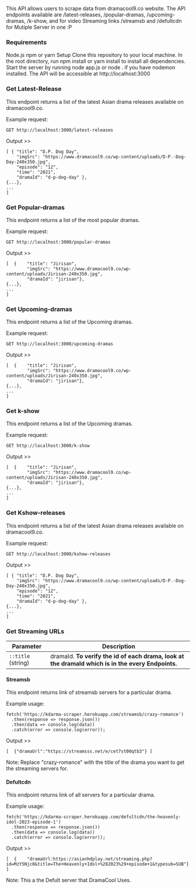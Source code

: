 This API allows users to scrape data from dramacool9.co website. 
The API endpoints available are /latest-releases, /popular-dramas, /upcoming-dramas, /k-show, and for video Streaming links /streamsb and /defultcdn for Mutiple Server in one :P

### Requirements
Node.js
npm or yarn
Setup
Clone this repository to your local machine.
In the root directory, run npm install or yarn install to install all dependencies.
Start the server by running node app.js or node . if you have nodemon installed.
The API will be accessible at http://localhost:3000

### Get Latest-Release

This endpoint returns a list of the latest Asian drama releases available on dramacool9.co.

Example request:

```
GET http://localhost:3000/latest-releases
```

Output >>

```
[ { "title": "D.P. Dog Day",
    "imgSrc": "https://www.dramacool9.co/wp-content/uploads/D-P.-Dog-Day-240x350.jpg",
    "episode": "12",
    "time": "2021",
    "dramaId": "d-p-dog-day" },
{...},
...
]
```

### Get Popular-dramas

This endpoint returns a list of the most popular dramas.

Example request:

```
GET http://localhost:3000/popular-dramas
```

Output >>

```
[  {    "title": "Jirisan",
        "imgSrc": "https://www.dramacool9.co/wp-content/uploads/Jirisan-240x350.jpg",
        "dramaId": "jirisan"},
{...},
...
]
```

### Get Upcoming-dramas

This endpoint returns a list of the Upcoming dramas.

Example request:

```
GET http://localhost:3000/upcoming-dramas
```

Output >>

```
[  {    "title": "Jirisan",
        "imgSrc": "https://www.dramacool9.co/wp-content/uploads/Jirisan-240x350.jpg",
        "dramaId": "jirisan"},
{...},
...
]
```

### Get k-show

This endpoint returns a list of the Upcoming dramas.

Example request:

```
GET http://localhost:3000/k-show
```

Output >>

```
[  {    "title": "Jirisan",
        "imgSrc": "https://www.dramacool9.co/wp-content/uploads/Jirisan-240x350.jpg",
        "dramaId": "jirisan"},
{...},
...
]
```

### Get Kshow-releases

This endpoint returns a list of the latest Asian drama releases available on dramacool9.co.

Example request:

```
GET http://localhost:3000/kshow-releases
```

Output >>

```
[ { "title": "D.P. Dog Day",
    "imgSrc": "https://www.dramacool9.co/wp-content/uploads/D-P.-Dog-Day-240x350.jpg",
    "episode": "12",
    "time": "2021",
    "dramaId": "d-p-dog-day" },
{...},
...
]
```

### Get Streaming URLs

| Parameter          | Description                                                                                       |
| ------------------ | ------------------------------------------------------------------------------------------------- |
| `::title` (string) | dramaId. **To verify the id of each drama, look at the dramaId which is in the every Endpoints.** |

#### Streamsb

This endpoint returns link of streamsb servers for a particular drama.

Example usage:

```
fetch('https://kdarma-scraper.herokuapp.com/streamsb/crazy-romance')
  .then(response => response.json())
  .then(data => console.log(data))
  .catch(error => console.log(error));
```

Output >>

```
[  {"dramaUrl":"https://streamsss.net/e/cet7st00qtb3"} ]
```

Note: Replace "crazy-romance" with the title of the drama you want to get the streaming servers for.

#### Defultcdn

This endpoint returns link of all servers for a particular drama.

Example usage:

```
fetch('https://kdarma-scraper.herokuapp.com/defultcdn/the-heavenly-idol-2023-episode-1')
  .then(response => response.json())
  .then(data => console.log(data))
  .catch(error => console.log(error));
```

Output >>

```
[  {    "dramaUrl:https://asianhdplay.net/streaming.php?id=MzY5Njc0&title=The+Heavenly+Idol+%282023%29+episode+1&typesub=SUB"} ]
```

Note: This a the Defult server that DramaCool Uses.
